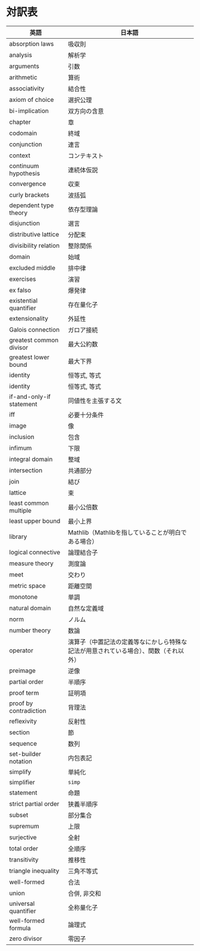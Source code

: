 # 対訳表

| 英語 | 日本語 |
| --- | --- |
| absorption laws | 吸収則 |
| analysis | 解析学 |
| arguments | 引数 |
| arithmetic | 算術 |
| associativity | 結合性 |
| axiom of choice | 選択公理 |
| bi-implication | 双方向の含意 |
| chapter | 章 |
| codomain | 終域 |
| conjunction | 連言 |
| context | コンテキスト |
| continuum hypothesis | 連続体仮説 |
| convergence | 収束 |
| curly brackets | 波括弧 |
| dependent type theory | 依存型理論 |
| disjunction | 選言 |
| distributive lattice | 分配束 |
| divisibility relation | 整除関係 |
| domain | 始域 |
| excluded middle | 排中律 |
| exercises | 演習 |
| ex falso | 爆発律 |
| existential quantifier | 存在量化子 |
| extensionality | 外延性 |
| Galois connection | ガロア接続 |
| greatest common divisor | 最大公約数 |
| greatest lower bound | 最大下界 |
| identity | 恒等式, 等式 |
| identity | 恒等式, 等式 |
| if-and-only-if statement | 同値性を主張する文 |
| iff | 必要十分条件 |
| image | 像 |
| inclusion | 包含 |
| infimum | 下限 |
| integral domain | 整域 |
| intersection | 共通部分 |
| join | 結び |
| lattice | 束 |
| least common multiple | 最小公倍数 |
| least upper bound | 最小上界 |
| library | Mathlib（Mathlibを指していることが明白である場合） |
| logical connective | 論理結合子 |
| measure theory | 測度論 |
| meet | 交わり |
| metric space | 距離空間 |
| monotone | 単調 |
| natural domain | 自然な定義域 |
| norm | ノルム |
| number theory | 数論 |
| operator | 演算子（中置記法の定義等なにかしら特殊な記法が用意されている場合）、関数（それ以外） |
| preimage | 逆像 |
| partial order | 半順序 |
| proof term | 証明項 |
| proof by contradiction | 背理法 |
| reflexivity | 反射性 |
| section | 節 |
| sequence | 数列 |
| set-builder notation | 内包表記 |
| simplify | 単純化 |
| simplifier | ``simp``  |
| statement | 命題 |
| strict partial order | 狭義半順序 |
| subset | 部分集合 |
| supremum | 上限 |
| surjective | 全射 |
| total order | 全順序 |
| transitivity | 推移性 |
| triangle inequality | 三角不等式 |
| well-formed | 合法 |
| union | 合併, 非交和 |
| universal quantifier | 全称量化子 |
| well-formed formula | 論理式 |
| zero divisor | 零因子 |
